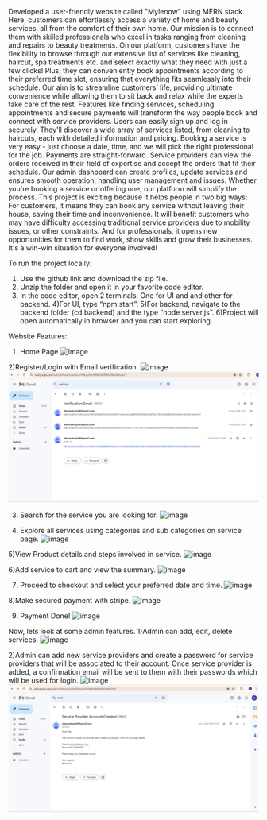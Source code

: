 Developed a user-friendly website called "Mylenow” using MERN stack. Here, customers can effortlessly access a variety of home and beauty services, all from the comfort of their own home. Our mission is to connect them with skilled professionals who excel in tasks ranging from cleaning and repairs to beauty treatments.
On our platform, customers have the flexibility to browse through our extensive list of services like cleaning, haircut, spa treatments etc. and select exactly what they need with just a few clicks! Plus, they can conveniently book appointments according to their preferred time slot, ensuring that everything fits seamlessly into their schedule. Our aim is to streamline customers’ life, providing ultimate convenience while allowing them to sit back and relax while the experts take care of the rest.
Features like finding services, scheduling appointments and secure payments will transform the way people book and connect with service providers.
Users can easily sign up and log in securely. They'll discover a wide array of services listed, from cleaning to haircuts, each with detailed information and pricing. Booking a service is very easy - just choose a date, time, and we will pick the right professional for the job. Payments are straight-forward. Service providers can view the orders received in their field of expertise and accept the orders that fit their schedule. Our admin dashboard can create profiles, update services and ensures smooth operation, handling user management and issues. Whether you're booking a service or offering one, our platform will simplify the process.
This project is exciting because it helps people in two big ways: For customers, it means they can book any service without leaving their house, saving their time and inconvenience. It will benefit customers who may have difficulty accessing traditional service providers due to mobility issues, or other constraints. And for professionals, it opens new opportunities for them to find work, show skills and grow their businesses. It's a win-win situation for everyone involved!



To run the project locally:

1) Use the github link and download the zip file.
2) Unzip the folder and open it in your favorite code editor.
3) In the code editor, open 2 terminals. One for UI and and other for backend.
4)For UI, type “npm start”.
5)For backend, navigate to the backend folder (cd backend) and the type “node server.js”.
6)Project will open automatically in browser and you can start exploring.



Website Features:
1)	Home Page
![image](https://github.com/user-attachments/assets/5d6eca8c-d8b9-4327-b2a2-635702e420ba)


2)Register/Login with Email verification.
![image](https://github.com/user-attachments/assets/d0cc827c-b333-4738-814d-75b8619b6cc0)
![Verfication link image](verification(register).png)

3)	Search for the service you are looking for.
![image](https://github.com/user-attachments/assets/c0946f6b-a96d-45e0-ad4a-616f9fb922c5)


4)	Explore all services using categories and sub categories on service page.
![image](https://github.com/user-attachments/assets/ed05863e-3035-4fbd-8f59-fba2e89e187a)

 
5)View Product details and steps involved in service.
![image](https://github.com/user-attachments/assets/db36d828-e70f-4f2d-b902-bd2bfc937b0d)
 

6)Add service to cart and view the summary.
![image](https://github.com/user-attachments/assets/b2ab93e3-eec8-48b5-a9c1-13d920ce2c10)


7) Proceed to checkout and select your preferred date and time.
![image](https://github.com/user-attachments/assets/41419fbd-2918-455d-b1d5-aa95c59ba920)


8)Make secured payment with stripe.
![image](https://github.com/user-attachments/assets/e21e71f2-2679-4db1-8ee5-a6354ee71a43)


9) Payment Done!
![image](https://github.com/user-attachments/assets/68b27979-68bb-47fd-a2fd-5b67a6b9ce73)




Now, lets look at some admin features.
1)Admin can add, edit, delete services.
![image](https://github.com/user-attachments/assets/e9935d2b-1270-4104-9d71-b5c96b792454)


2)Admin can add new service providers and create a password for service providers that will be associated to their account. Once service provider is added, a confirmation email will be sent to them with their passwords which will be used for login.
![image](https://github.com/user-attachments/assets/d4461eaa-d2cf-459b-bdcc-e6113cef4af4)
![Service provider account confirmation](service.jpg)














